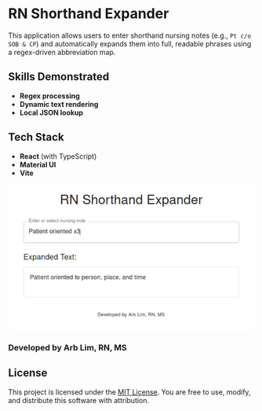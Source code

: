 # RN Shorthand Expander

This application allows users to enter shorthand nursing notes (e.g., `Pt c/o SOB & CP`) and automatically expands them into full, readable phrases using a regex-driven abbreviation map.

## Skills Demonstrated

- **Regex processing**
- **Dynamic text rendering**
- **Local JSON lookup**

## Tech Stack

- **React** (with TypeScript)
- **Material UI**
- **Vite**

![Screenshot of App](public/images/rn-shorthand-expander.png)

### Developed by **Arb Lim, RN, MS**

## License

This project is licensed under the [MIT License](https://opensource.org/licenses/MIT).
You are free to use, modify, and distribute this software with attribution.
